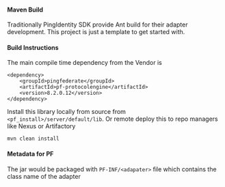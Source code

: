 
#### Maven Build
Traditionally PingIdentity SDK provide Ant build for their adapter development. This project is just a template to get started with.

#### Build Instructions

The main compile time dependency from the Vendor is
```
<dependency>
    <groupId>pingfederate</groupId>
    <artifactId>pf-protocolengine</artifactId>
    <version>8.2.0.12</version>
</dependency>
```

Install this library locally from source from `<pf_install>/server/default/lib`.
Or remote deploy this to repo managers like Nexus or Artifactory

```
mvn clean install
```

#### Metadata for PF
The jar would be packaged with `PF-INF/<adapater>` file which contains the class name of the adapter
